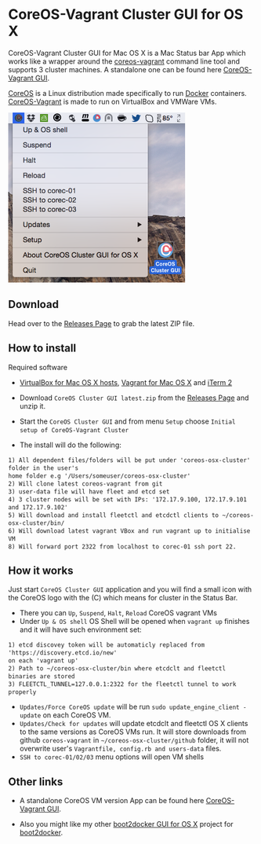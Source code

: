 CoreOS-Vagrant Cluster GUI for OS X
============================

CoreOS-Vagrant Cluster GUI for Mac OS X is a Mac Status bar App which works like a wrapper around the [coreos-vagrant](https://github.com/coreos/coreos-vagrant) command line tool and supports 3 cluster machines. A standalone one can be found here [CoreOS-Vagrant GUI](https://github.com/rimusz/coreos-osx-gui).
 
[CoreOS](https://coreos.com) is a Linux distribution made specifically to run [Docker](https://www.docker.io/) containers.
[CoreOS-Vagrant](https://github.com/coreos/coreos-vagrant) is made to run on VirtualBox and VMWare VMs.

![CoreOS-Vagrant-Cluster-GUI](coreos-vagrant-cluster-gui.png "CoreOS-Vagrant-Cluster-GUI")

Download
--------
Head over to the [Releases Page](https://github.com/rimusz/coreos-osx-gui-cluster/releases) to grab the latest ZIP file.


How to install
----------

Required software
* [VirtualBox for Mac OS X hosts](https://www.virtualbox.org/wiki/Downloads), [Vagrant for Mac OS X](http://www.vagrantup.com/downloads.html) and [iTerm 2](http://www.iterm2.com/#/section/downloads)

* Download `CoreOS Cluster GUI latest.zip` from the [Releases Page](https://github.com/rimusz/coreos-osx-gui-cluster/releases) and unzip it.
* Start the `CoreOS Cluster GUI` and from menu `Setup` choose `Initial setup of CoreOS-Vagrant Cluster` 
* The install will do the following:
````
1) All dependent files/folders will be put under 'coreos-osx-cluster' folder in the user's 
home folder e.g '/Users/someuser/coreos-osx-cluster'
2) Will clone latest coreos-vagrant from git
3) user-data file will have fleet and etcd set
4) 3 cluster nodes will be set with IPs: '172.17.9.100, 172.17.9.101 and 172.17.9.102'
5) Will download and install fleetctl and etcdctl clients to ~/coreos-osx-cluster/bin/
6) Will download latest vagrant VBox and run vagrant up to initialise VM
8) Will forward port 2322 from localhost to corec-01 ssh port 22.
````

How it works
------------

Just start `CoreOS Cluster GUI` application and you will find a small icon with the CoreOS logo with the (C) which means for cluster in the Status Bar.

* There you can `Up`, `Suspend`, `Halt`, `Reload` CoreOS vagrant VMs
* Under `Up & OS shell` OS Shell will be opened when `vagrant up` finishes and it will have such environment set:
````
1) etcd discovey token will be automaticly replaced from 'https://discovery.etcd.io/new' 
on each 'vagrant up'
2) Path to ~/coreos-osx-cluster/bin where etcdclt and fleetctl binaries are stored
3) FLEETCTL_TUNNEL=127.0.0.1:2322 for the fleetctl tunnel to work properly
````

* `Updates/Force CoreOS update` will be run `sudo update_engine_client -update` on each CoreOS VM.
* `Updates/Check for updates` will update etcdclt and fleetctl OS X clients to the same versions as CoreOS VMs run. It will store downloads from github `coreos-vagrant` in `~/coreos-osx-cluster/github` folder, it will not overwrite user's `Vagrantfile, config.rb and users-data` files.
* `SSH to corec-01/02/03` menu options will open VM shells


Other links
-----------
* A standalone CoreOS VM version App can be found here [CoreOS-Vagrant GUI](https://github.com/rimusz/coreos-osx-gui).

* Also you might like my other [boot2docker GUI for OS X](https://github.com/rimusz/boot2docker-gui-osx) project for [boot2docker](https://github.com/boot2docker/boot2docker).

